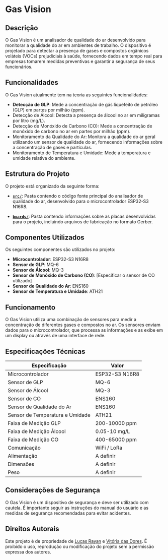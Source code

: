 # Gas Vision


## Descrição

O Gas Vision é um analisador de qualidade do ar desenvolvido para monitorar a qualidade do ar em ambientes de trabalho. O dispositivo é projetado para detectar a presença de gases e compostos orgânicos voláteis (VOCs) prejudiciais à saúde, fornecendo dados em tempo real para empresas tomarem medidas preventivas e garantir a segurança de seus funcionários.



## Funcionalidades

O Gas Vision atualmente tem na teoria as seguintes funcionalidades:

- **Detecção de GLP**: Mede a concentração de gás liquefeito de petróleo (GLP) em partes por milhão (ppm).
- Detecção de Álcool: Detecta a presença de álcool no ar em miligramas por litro (mg/L).
- Detecção de Monóxido de Carbono (CO): Mede a concentração de monóxido de carbono no ar em partes por milhão (ppm).
- Monitoramento da Qualidade do Ar: Monitora a qualidade do ar geral utilizando um sensor de qualidade do ar, fornecendo informações sobre a concentração de gases e partículas.
- Monitoramento de Temperatura e Umidade: Mede a temperatura e umidade relativa do ambiente.



## Estrutura do Projeto

O projeto está organizado da seguinte forma:

- **[`src/`](./src/)**: Pasta contendo o código fonte principal do analisador de qualidade do ar, desenvolvido para o microcontrolador ESP32-S3 N16R8.

- **[`boards/`](./boards/)**: Pasta contendo informações sobre as placas desenvolvidas para o projeto, incluindo arquivos de fabricação no formato Gerber.



## Componentes Utilizados

Os seguintes componentes são utilizados no projeto:

- **Microcontrolador**: ESP32-S3 N16R8
- **Sensor de GLP**: MQ-6
- **Sensor de Álcool**: MQ-3
- **Sensor de Monóxido de Carbono (CO)**: [Especificar o sensor de CO utilizado]
- **Sensor de Qualidade do Ar**: ENS160
- **Sensor de Temperatura e Umidade**: ATH21



## Funcionamento

O Gas Vision utiliza uma combinação de sensores para medir a concentração de diferentes gases e compostos no ar. Os sensores enviam dados para o microcontrolador, que processa as informações e as exibe em um display ou através de uma interface de rede.



## Especificações Técnicas

| Especificação | Valor |
|---|---|
| Microcontrolador | ESP32-S3 N16R8 |
| Sensor de GLP | MQ-6 |
| Sensor de Álcool | MQ-3 |
| Sensor de CO | ENS160 |
| Sensor de Qualidade do Ar | ENS160 |
| Sensor de Temperatura e Umidade | ATH21 |
| Faixa de Medição GLP | 200-10000 ppm |
| Faixa de Medição Álcool | 0.05-10 mg/L |
| Faixa de Medição CO | 400-65000 ppm |
| Comunicação | WiFi / LoRa |
| Alimentação | A definir |
| Dimensões | A definir |
| Peso | A definir |



## Considerações de Segurança

O Gas Vision é um dispositivo de segurança e deve ser utilizado com cautela. É importante seguir as instruções do manual do usuário e as medidas de segurança recomendadas para evitar acidentes.



## Direitos Autorais

Este projeto é de propriedade de [Lucas Rayan](https://www.linkedin.com/in/lucasrguerra/) e [Vitória das Dores](https://www.linkedin.com/in/vitoria-das-dores/). É proibido o uso, reprodução ou modificação do projeto sem a permissão expressa dos autores.
